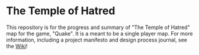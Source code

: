 # The Temple of Hatred
This repository is for the progress and summary of "The Temple of Hatred" map for the game, "Quake". It is a meant to be a single player map. For more information, including a project manifesto and design process journal, see the [Wiki](https://github.com/TanisXBlas/Quake-Single-Player/wiki)!
